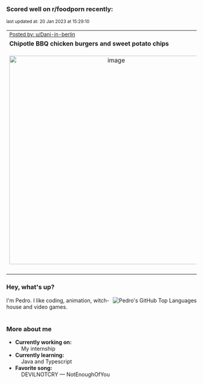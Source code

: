 ### Scored well on r/foodporn recently:

<p align="left"><sub>last updated at: 20 Jan 2023 at 15:29:10</sub></p>

|   |
| --- |
| <sub>[Posted by: u/Dani-in-berlin][source]</sub> |
| **Chipotle BBQ chicken burgers and sweet potato chips** | 
|<p align="center"> <img alt="image" src="https://i.redd.it/jxkow198v0da1.jpg" width="550" /> </p>|
|   |

### Hey, what's up?
<img align="right" alt="Pedro's GitHub Top Languages" src="https://github-readme-stats.vercel.app/api/top-langs/?username=PedrosUsername&exclude_repo=HW2&layout=compact" />

I'm Pedro. I like coding, animation, witch-house and video games.<br><br>

### More about me
- **Currently working on:**  
&nbsp;&nbsp;&nbsp;&nbsp;My internship
- **Currently learning:**  
&nbsp;&nbsp;&nbsp;&nbsp;Java and Typescript
- **Favorite song:**  
&nbsp;&nbsp;&nbsp;&nbsp;DEVILNOTCRY — NotEnoughOfYou<br><br>

  



  
  
  
[linkedin]: https://linkedin.com/in/pedro-h-r-gomes-8a487b14a/
[gmail]: mailto:pilique11@gmail.com
[source]: https://reddit.com/r/FoodPorn/comments/10fytb7/chipotle_bbq_chicken_burgers_and_sweet_potato/
[redditAPI]: https://www.reddit.com/dev/api/